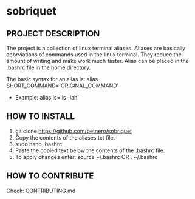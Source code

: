 # sobriquet


## PROJECT DESCRIPTION

The project is a collection of linux terminal aliases. Aliases are basically abbrviations of commands used in the linux terminal. They reduce the amount of writing and make work much faster. Alias can be placed in the .bashrc file in the home directory.

The basic syntax for an alias is:
alias SHORT_COMMAND='ORIGINAL_COMMAND'

- Example: alias ls='ls -lah'

## HOW TO INSTALL

1. git clone https://github.com/betnero/sobriquet
2. Copy the contents of the aliases.txt file.
3. sudo nano .bashrc
4. Paste the copied text below the contents of the .bashrc file.
5. To apply changes enter:
source ~/.bashrc 
OR
. ~/.bashrc

## HOW TO CONTRIBUTE

Check: CONTRIBUTING.md